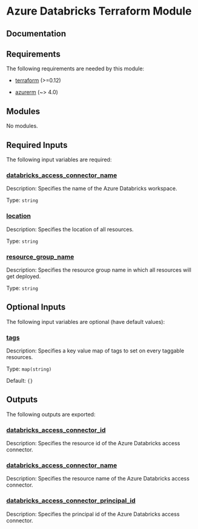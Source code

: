 <!-- BEGIN_TF_DOCS -->
# Azure Databricks Terraform Module

## Documentation
<!-- markdownlint-disable MD033 -->

## Requirements

The following requirements are needed by this module:

- <a name="requirement_terraform"></a> [terraform](#requirement\_terraform) (>=0.12)

- <a name="requirement_azurerm"></a> [azurerm](#requirement\_azurerm) (~> 4.0)

## Modules

No modules.

<!-- markdownlint-disable MD013 -->
<!-- markdownlint-disable MD034 -->
## Required Inputs

The following input variables are required:

### <a name="input_databricks_access_connector_name"></a> [databricks\_access\_connector\_name](#input\_databricks\_access\_connector\_name)

Description: Specifies the name of the Azure Databricks workspace.

Type: `string`

### <a name="input_location"></a> [location](#input\_location)

Description: Specifies the location of all resources.

Type: `string`

### <a name="input_resource_group_name"></a> [resource\_group\_name](#input\_resource\_group\_name)

Description: Specifies the resource group name in which all resources will get deployed.

Type: `string`

## Optional Inputs

The following input variables are optional (have default values):

### <a name="input_tags"></a> [tags](#input\_tags)

Description: Specifies a key value map of tags to set on every taggable resources.

Type: `map(string)`

Default: `{}`

## Outputs

The following outputs are exported:

### <a name="output_databricks_access_connector_id"></a> [databricks\_access\_connector\_id](#output\_databricks\_access\_connector\_id)

Description: Specifies the resource id of the Azure Databricks access connector.

### <a name="output_databricks_access_connector_name"></a> [databricks\_access\_connector\_name](#output\_databricks\_access\_connector\_name)

Description: Specifies the resource name of the Azure Databricks access connector.

### <a name="output_databricks_access_connector_principal_id"></a> [databricks\_access\_connector\_principal\_id](#output\_databricks\_access\_connector\_principal\_id)

Description: Specifies the principal id of the Azure Databricks access connector.

<!-- markdownlint-enable -->

<!-- END_TF_DOCS -->